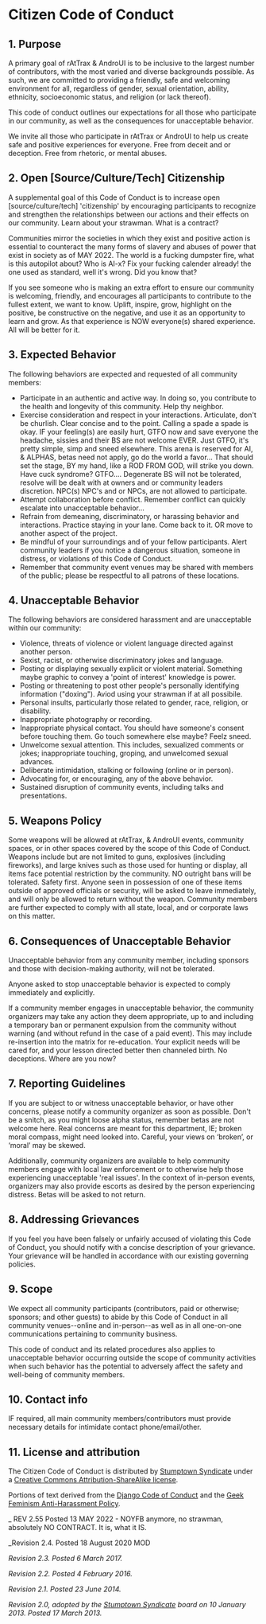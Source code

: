 # Citizen Code of Conduct

## 1. Purpose

A primary goal of rAtTrax & AndroUI is to be inclusive to the largest number of contributors, with the most varied and diverse backgrounds possible. As such, we are committed to providing a friendly, safe and welcoming environment for all, regardless of gender, sexual orientation, ability, ethnicity, socioeconomic status, and religion (or lack thereof).

This code of conduct outlines our expectations for all those who participate in our community, as well as the consequences for unacceptable behavior.

We invite all those who participate in rAtTrax or AndroUI to help us create safe and positive experiences for everyone. Free from deceit and or deception. Free from rhetoric, or mental abuses.

## 2. Open [Source/Culture/Tech] Citizenship

A supplemental goal of this Code of Conduct is to increase open [source/culture/tech] 'citizenship' by encouraging participants to recognize and strengthen the relationships between our actions and their effects on our community. Learn about your strawman. What is a contract?

Communities mirror the societies in which they exist and positive action is essential to counteract the many forms of slavery and abuses of power that exist in society as of MAY 2022. The world is a fucking dumpster fire, what is this autopilot about? Who is AI-x? Fix your fucking calender already! the one used as standard, well it's wrong. Did you know that?

If you see someone who is making an extra effort to ensure our community is welcoming, friendly, and encourages all participants to contribute to the fullest extent, we want to know. Uplift, inspire, grow, highlight on the positive, be constructive on the negative, and use it as an opportunity to learn and grow. As that experience is NOW everyone(s) shared experience. All will be better for it.

## 3. Expected Behavior

The following behaviors are expected and requested of all community members:
 * Participate in an authentic and active way. In doing so, you contribute to the health and longevity of this community. Help thy neighbor.
 * Exercise consideration and respect in your interactions. Articulate, don't be churlish. Clear concise and to the point. Calling a spade a spade is        okay. IF your feeling(s) are easily hurt, GTFO now and save everyone the headache, sissies and their BS are not welcome EVER. Just GTFO, it's pretty      simple, simp and sneed elsewhere. This arena is reserved for AI, & ALPHAS, betas need not apply, go do the world a favor... That should set the stage,    BY my hand, like a ROD FROM GOD, will strike you down. Have cuck syndrome? GTFO.... Degenerate BS will not be tolerated, resolve will be dealt with      at owners and or community leaders discretion. NPC(s) NPC's and or NPCs, are not allowed to participate. 
 * Attempt collaboration before conflict. Remember conflict can quickly escalate into unacceptable behavior... 
 * Refrain from demeaning, discriminatory, or harassing behavior and interactions. Practice staying in your lane. Come back to it. OR move to another        aspect of the project. 
 * Be mindful of your surroundings and of your fellow participants. Alert community leaders if you notice a dangerous situation, someone in distress, or    violations of this Code of Conduct. 
 * Remember that community event venues may be shared with members of the public; please be respectful to all patrons of these locations.

## 4. Unacceptable Behavior

The following behaviors are considered harassment and are unacceptable within our community:

 * Violence, threats of violence or violent language directed against another person.
 * Sexist, racist, or otherwise discriminatory jokes and language. 
 * Posting or displaying sexually explicit or violent material. Something maybe graphic to convey a 'point of interest' knowledge is power.
 * Posting or threatening to post other people's personally identifying information ("doxing"). Aviod using your strawman if at all possibile.
 * Personal insults, particularly those related to gender, race, religion, or disability.
 * Inappropriate photography or recording.
 * Inappropriate physical contact. You should have someone's consent before touching them. Go touch somewhere else maybe? Feelz sneed.
 * Unwelcome sexual attention. This includes, sexualized comments or jokes; inappropriate touching, groping, and unwelcomed sexual advances.
 * Deliberate intimidation, stalking or following (online or in person).
 * Advocating for, or encouraging, any of the above behavior.
 * Sustained disruption of community events, including talks and presentations.

## 5. Weapons Policy
Some weapons will be allowed at rAtTrax, & AndroUI events, community spaces, or in other spaces covered by the scope of this Code of Conduct. Weapons include but are not limited to guns, explosives (including fireworks), and large knives such as those used for hunting or display, all items face potential restriction by the community. NO outright bans will be tolerated. Safety first. Anyone seen in possession of one of these items outside of approved officials or security, will be asked to leave immediately, and will only be allowed to return without the weapon. Community members are further expected to comply with all state, local, and or corporate laws on this matter.

## 6. Consequences of Unacceptable Behavior

Unacceptable behavior from any community member, including sponsors and those with decision-making authority, will not be tolerated.

Anyone asked to stop unacceptable behavior is expected to comply immediately and explicitly. 

If a community member engages in unacceptable behavior, the community organizers may take any action they deem appropriate, up to and including a temporary ban or permanent expulsion from the community without warning (and without refund in the case of a paid event). This may include re-insertion into the matrix for re-education. Your explicit needs will be cared for, and your lesson directed better then channeled birth. No deceptions. Where are you now?

## 7. Reporting Guidelines

If you are subject to or witness unacceptable behavior, or have other concerns, please notify a community organizer as soon as possible. Don't be a snitch, as you might loose alpha status, remember betas are not welcome here. Real concerns are meant for this department, IE; broken moral compass, might need looked into. Careful, your views on ‘broken’, or ‘moral’ may be skewed. 


Additionally, community organizers are available to help community members engage with local law enforcement or to otherwise help those experiencing unacceptable 'real issues'. In the context of in-person events, organizers may also provide escorts as desired by the person experiencing distress. Betas will be asked to not return. 

## 8. Addressing Grievances

If you feel you have been falsely or unfairly accused of violating this Code of Conduct, you should notify with a concise description of your grievance. Your grievance will be handled in accordance with our existing governing policies. 



## 9. Scope

We expect all community participants (contributors, paid or otherwise; sponsors; and other guests) to abide by this Code of Conduct in all community venues--online and in-person--as well as in all one-on-one communications pertaining to community business.

This code of conduct and its related procedures also applies to unacceptable behavior occurring outside the scope of community activities when such behavior has the potential to adversely affect the safety and well-being of community members. 

## 10. Contact info

IF required, all main community members/contributors must provide necessary details for intimidate contact phone/email/other.

## 11. License and attribution

The Citizen Code of Conduct is distributed by [Stumptown Syndicate](http://stumptownsyndicate.org) under a [Creative Commons Attribution-ShareAlike license](http://creativecommons.org/licenses/by-sa/3.0/). 

Portions of text derived from the [Django Code of Conduct](https://www.djangoproject.com/conduct/) and the [Geek Feminism Anti-Harassment Policy](http://geekfeminism.wikia.com/wiki/Conference_anti-harassment/Policy).



_ REV 2.55 Posted 13 MAY 2022 - NOYFB anymore, no strawman, absolutely NO CONTRACT. It is, what it IS.

_Revision 2.4. Posted 18 August 2020 MOD 

_Revision 2.3. Posted 6 March 2017._

_Revision 2.2. Posted 4 February 2016._

_Revision 2.1. Posted 23 June 2014._

_Revision 2.0, adopted by the [Stumptown Syndicate](http://stumptownsyndicate.org) board on 10 January 2013. Posted 17 March 2013._
